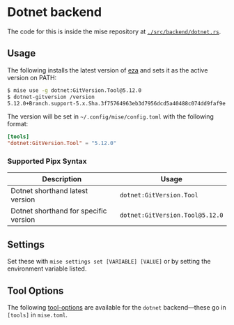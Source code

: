 # Dotnet backend

The code for this is inside the mise repository at [`./src/backend/dotnet.rs`](https://github.com/jdx/mise/blob/main/src/backend/dotnet.rs).

## Usage

The following installs the latest version of [eza](https://crates.io/crates/eza) and
sets it as the active version on PATH:

```sh
$ mise use -g dotnet:GitVersion.Tool@5.12.0
$ dotnet-gitversion /version
5.12.0+Branch.support-5.x.Sha.3f75764963eb3d7956dcd5a40488c074dd9faf9e
```

The version will be set in `~/.config/mise/config.toml` with the following format:

```toml
[tools]
"dotnet:GitVersion.Tool" = "5.12.0"
```

### Supported Pipx Syntax

| Description                           | Usage                           |
| ------------------------------------- | ------------------------------- |
| Dotnet shorthand latest version       | `dotnet:GitVersion.Tool`        |
| Dotnet shorthand for specific version | `dotnet:GitVersion.Tool@5.12.0` |

## Settings

Set these with `mise settings set [VARIABLE] [VALUE]` or by setting the environment variable listed.

<script setup>
import Settings from '/components/settings.vue';
</script>
<Settings child="dotnet" :level="3" />

## Tool Options

The following [tool-options](/dev-tools/#tool-options) are available for the `dotnet` backend—these
go in `[tools]` in `mise.toml`.
